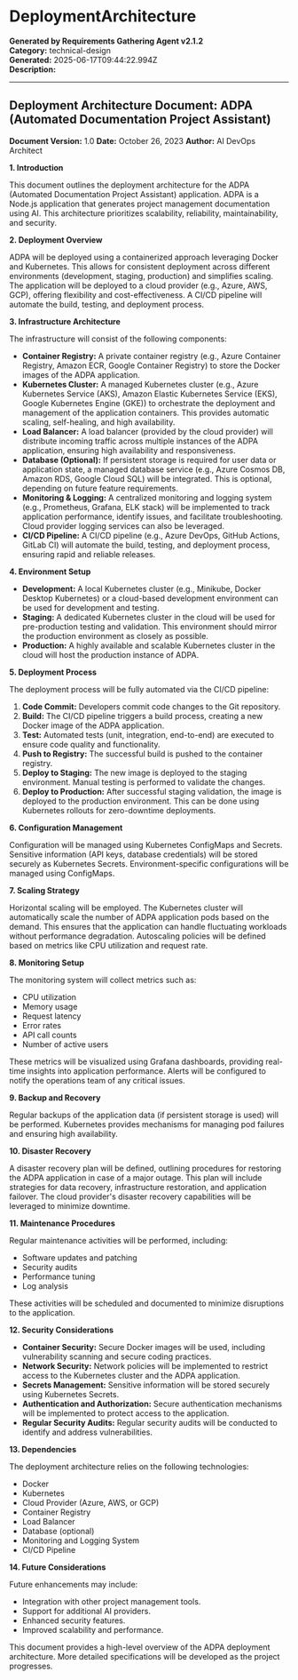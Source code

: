 # DeploymentArchitecture

**Generated by Requirements Gathering Agent v2.1.2**  
**Category:** technical-design  
**Generated:** 2025-06-17T09:44:22.994Z  
**Description:** 

---

## Deployment Architecture Document: ADPA (Automated Documentation Project Assistant)

**Document Version:** 1.0
**Date:** October 26, 2023
**Author:** AI DevOps Architect


**1. Introduction**

This document outlines the deployment architecture for the ADPA (Automated Documentation Project Assistant) application. ADPA is a Node.js application that generates project management documentation using AI. This architecture prioritizes scalability, reliability, maintainability, and security.

**2. Deployment Overview**

ADPA will be deployed using a containerized approach leveraging Docker and Kubernetes. This allows for consistent deployment across different environments (development, staging, production) and simplifies scaling.  The application will be deployed to a cloud provider (e.g., Azure, AWS, GCP), offering flexibility and cost-effectiveness.  A CI/CD pipeline will automate the build, testing, and deployment process.

**3. Infrastructure Architecture**

The infrastructure will consist of the following components:

* **Container Registry:**  A private container registry (e.g., Azure Container Registry, Amazon ECR, Google Container Registry) to store the Docker images of the ADPA application.
* **Kubernetes Cluster:** A managed Kubernetes cluster (e.g., Azure Kubernetes Service (AKS), Amazon Elastic Kubernetes Service (EKS), Google Kubernetes Engine (GKE)) to orchestrate the deployment and management of the application containers. This provides automatic scaling, self-healing, and high availability.
* **Load Balancer:** A load balancer (provided by the cloud provider) will distribute incoming traffic across multiple instances of the ADPA application, ensuring high availability and responsiveness.
* **Database (Optional):** If persistent storage is required for user data or application state, a managed database service (e.g., Azure Cosmos DB, Amazon RDS, Google Cloud SQL) will be integrated.  This is optional, depending on future feature requirements.
* **Monitoring & Logging:**  A centralized monitoring and logging system (e.g., Prometheus, Grafana, ELK stack) will be implemented to track application performance, identify issues, and facilitate troubleshooting.  Cloud provider logging services can also be leveraged.
* **CI/CD Pipeline:** A CI/CD pipeline (e.g., Azure DevOps, GitHub Actions, GitLab CI) will automate the build, testing, and deployment process, ensuring rapid and reliable releases.


**4. Environment Setup**

* **Development:**  A local Kubernetes cluster (e.g., Minikube, Docker Desktop Kubernetes) or a cloud-based development environment can be used for development and testing.
* **Staging:** A dedicated Kubernetes cluster in the cloud will be used for pre-production testing and validation. This environment should mirror the production environment as closely as possible.
* **Production:** A highly available and scalable Kubernetes cluster in the cloud will host the production instance of ADPA.


**5. Deployment Process**

The deployment process will be fully automated via the CI/CD pipeline:

1. **Code Commit:** Developers commit code changes to the Git repository.
2. **Build:** The CI/CD pipeline triggers a build process, creating a new Docker image of the ADPA application.
3. **Test:** Automated tests (unit, integration, end-to-end) are executed to ensure code quality and functionality.
4. **Push to Registry:** The successful build is pushed to the container registry.
5. **Deploy to Staging:** The new image is deployed to the staging environment. Manual testing is performed to validate the changes.
6. **Deploy to Production:**  After successful staging validation, the image is deployed to the production environment.  This can be done using Kubernetes rollouts for zero-downtime deployments.


**6. Configuration Management**

Configuration will be managed using Kubernetes ConfigMaps and Secrets.  Sensitive information (API keys, database credentials) will be stored securely as Kubernetes Secrets.  Environment-specific configurations will be managed using ConfigMaps.


**7. Scaling Strategy**

Horizontal scaling will be employed.  The Kubernetes cluster will automatically scale the number of ADPA application pods based on the demand.  This ensures that the application can handle fluctuating workloads without performance degradation.  Autoscaling policies will be defined based on metrics like CPU utilization and request rate.


**8. Monitoring Setup**

The monitoring system will collect metrics such as:

* CPU utilization
* Memory usage
* Request latency
* Error rates
* API call counts
* Number of active users

These metrics will be visualized using Grafana dashboards, providing real-time insights into application performance.  Alerts will be configured to notify the operations team of any critical issues.


**9. Backup and Recovery**

Regular backups of the application data (if persistent storage is used) will be performed.  Kubernetes provides mechanisms for managing pod failures and ensuring high availability.


**10. Disaster Recovery**

A disaster recovery plan will be defined, outlining procedures for restoring the ADPA application in case of a major outage.  This plan will include strategies for data recovery, infrastructure restoration, and application failover.  The cloud provider's disaster recovery capabilities will be leveraged to minimize downtime.


**11. Maintenance Procedures**

Regular maintenance activities will be performed, including:

* Software updates and patching
* Security audits
* Performance tuning
* Log analysis

These activities will be scheduled and documented to minimize disruptions to the application.


**12. Security Considerations**

* **Container Security:**  Secure Docker images will be used, including vulnerability scanning and secure coding practices.
* **Network Security:**  Network policies will be implemented to restrict access to the Kubernetes cluster and the ADPA application.
* **Secrets Management:**  Sensitive information will be stored securely using Kubernetes Secrets.
* **Authentication and Authorization:** Secure authentication mechanisms will be implemented to protect access to the application.
* **Regular Security Audits:**  Regular security audits will be conducted to identify and address vulnerabilities.


**13. Dependencies**

The deployment architecture relies on the following technologies:

* Docker
* Kubernetes
* Cloud Provider (Azure, AWS, or GCP)
* Container Registry
* Load Balancer
* Database (optional)
* Monitoring and Logging System
* CI/CD Pipeline


**14. Future Considerations**

Future enhancements may include:

* Integration with other project management tools.
* Support for additional AI providers.
* Enhanced security features.
* Improved scalability and performance.


This document provides a high-level overview of the ADPA deployment architecture.  More detailed specifications will be developed as the project progresses.
